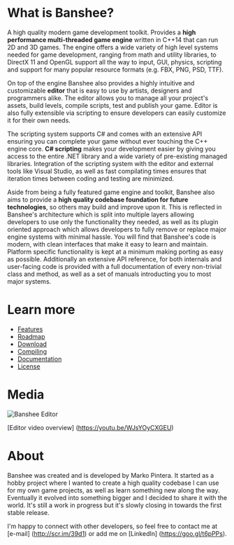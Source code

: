 # What is Banshee?
A high quality modern game development toolkit. Provides a **high performance multi-threaded game engine** written in C++14 that can run 2D and 3D games. The engine offers a wide variety of high level systems needed for game development, ranging from math and utility libraries, to DirectX 11 and OpenGL support all the way to input, GUI, physics, scripting and support for many popular resource formats (e.g. FBX, PNG, PSD, TTF).

On top of the engine Banshee also provides a highly intuitive and customizable **editor** that is easy to use by artists, designers and programmers alike. The editor allows you to manage all your project's assets, build levels, compile scripts, test and publish your game. Editor is also fully extensible via scripting to ensure developers can easily customize it for their own needs.

The scripting system supports C# and comes with an extensive API ensuring you can complete your game without ever touching the C++ engine core. **C# scripting** makes your development easier by giving you access to the entire .NET library and a wide variety of pre-existing managed libraries. Integration of the scripting system with the editor and external tools like Visual Studio, as well as fast compilating times ensures that iteration times between coding and testing are minimized.

Aside from being a fully featured game engine and toolkit, Banshee also aims to provide a **high quality codebase foundation for future technologies**, so others may build and improve upon it. This is reflected in Banshee's architecture which is split into multiple layers allowing developers to use only the functionality they needed, as well as its plugin oriented approach which allows developers to fully remove or replace major engine systems with minimal hassle. You will find that Banshee's code is modern, with clean interfaces that make it easy to learn and maintain. Platform specific functionality is kept at a minimum making porting as easy as possible. Additionally an extensive API reference, for both internals and user-facing code is provided with a full documentation of every non-trivial class and method, as well as a set of manuals introducting you to most major systems.

# Learn more
* [Features](Documentation/GitHub/features.md)
* [Roadmap](Documentation/GitHub/roadmap.md)
* [Download](Documentation/GitHub/install.md)
* [Compiling](Documentation/GitHub/compiling.md)
* [Documentation](Documentation/GitHub/documentation.md)
* [License](Documentation/GitHub/license.md)

# Media
![Banshee Editor](http://bearishsun.thalassa.feralhosting.com/BansheeEditor.png "Banshee Editor")

[Editor video overview] (https://youtu.be/WJsYOyCXGEU)

# About
Banshee was created and is developed by Marko Pintera. It started as a hobby project where I wanted to create a high quality codebase I can use for my own game projects, as well as learn something new along the way. Eventually it evolved into something bigger and I decided to share it with the world. It's still a work in progress but it's slowly closing in towards the first stable release.

I'm happy to connect with other developers, so feel free to contact me at [e-mail] (http://scr.im/39d1) or add me on [LinkedIn] (https://goo.gl/t6pPPs). 